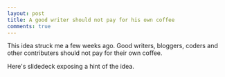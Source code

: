 ```yaml
---
layout: post
title: A good writer should not pay for his own coffee
comments: true
---
```


This idea struck me a few weeks ago. Good writers, bloggers, coders and other contributers should not pay for their own coffee.

Here's slidedeck exposing a hint of the idea.

